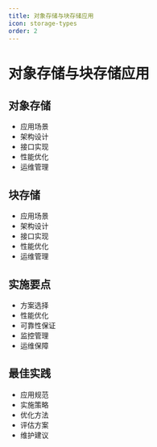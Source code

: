 ```yaml
---
title: 对象存储与块存储应用
icon: storage-types
order: 2
---
```


# 对象存储与块存储应用

## 对象存储
- 应用场景
- 架构设计
- 接口实现
- 性能优化
- 运维管理

## 块存储
- 应用场景
- 架构设计
- 接口实现
- 性能优化
- 运维管理

## 实施要点
- 方案选择
- 性能优化
- 可靠性保证
- 监控管理
- 运维保障

## 最佳实践
- 应用规范
- 实施策略
- 优化方法
- 评估方案
- 维护建议
